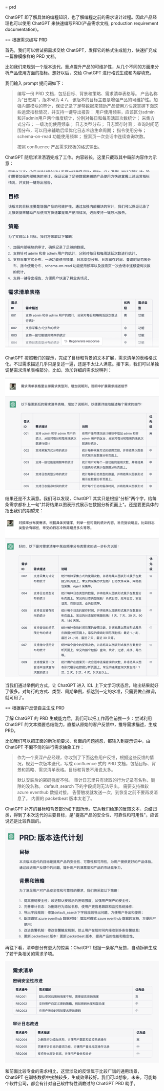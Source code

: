 = prd

ChatGPT 即了解具体的编程知识，也了解编程之前的需求设计过程。因此产品经理也可以使用 ChatGPT 来快速编写PRD(产品需求文档, production requirement documentation)。

== 根据需求编写 PRD

首先，我们可以尝试把需求交给 ChatGPT，发挥它的格式生成能力，快速扩充成一篇像模像样的 PRD 文档。

比如我们来规划一个版本迭代，重点提升产品的可维护性，从几个不同的方面来分析产品使用方面的指标。想好以后，交给 ChatGPT 进行格式生成和内容填充。

我们输入 prompt 提问词如下：

> 编写一份 PRD 文档，包括目标、背景和策略、需求清单表格等。
> 产品名称为“日志易”，版本号为 4.7。
> 该版本的目标主要是增强产品的可维护性。加强内部模块的审计，保证记录了足够数据来辅助产品使用方快速掌握下面这些运营指标情况，并支持一键导出报告：
> 用户使用频率，应该区分admin和非admin用户两个维度统计，分别对每日和每周活跃次数统计；
> 采集方式分布；
> 一级功能使用频率；
> 日志类型分布；
> 日志留存时间；
> 查询时间范围分布，可以用来辅助后续优化日志冷热生命周期；
> 指令使用分布；
> schema-on-read 功能使用频率；
> 搜索页一次会话中连续查询次数。
> 
> 按照 confluence 产品需求模板的格式输出。

ChatGPT 随后洋洋洒洒完成了工作。内容较长，这里只截取其中局部内容作为示意：

![](/images/awesome/prd-1.png)

ChatGPT 按照我们的提示，完成了目标和背景的文本扩展，需求清单的表格格式化。不过需求描述几乎只是复述一遍，还是不太让人满意。接下来，我们可以单独调整需求清单表格部分。比如，添加详细的需求说明列：

![](/images/awesome/prd-2.png)

结果还是不太满意。我们可以发现，ChatGPT 其实只是根据"分析"两个字，给每条需求都补上一句"并将结果以图表形式展示在数据分析页面上"。还是要更具体的指出我们的期望来：

![](/images/awesome/prd-3.png)

当我们通过举例的方式，让 ChatGPT 进入 ICL 上下文学习状态后，输出结果就好了很多。对每行的方式、类型、周期举例，都达到一定的水准，只需要做点微调，就可用了。

== 根据客户反馈自主生成 PRD

了解 ChatGPT 的 PRD 生成能力后，我们可以把工作再往前推一步：尝试利用 ChatGPT 的文本摘要总结能力，直接从原始的客户反馈中，推导需求描述，生成 PRD。

比如我们可以把正面的新功能要求、负面的问题抱怨，都输入到提示词中，由 ChatGPT 不偏不倚的进行需求抽象工作：

> 作为一个资深产品经理，你收到了下面这些用户反馈，根据这些反馈的情况，规划一次版本迭代，写成 confluence 式的 PRD 文档，包括目标、背景和策略、需求清单表格。目标和背景不用说太多。
> 
> 默认安装后的密码强度不够。
> 审计日志里只有读取的行为记录有名称，删除的没名称。
> default_search 下的字段规则无法导出。
> 需要支持微软 azure eventhub 数据对接。
> 告警触发就发送一次，到恢复之前不要再发消息了。
> 内置的 packetbeat 版本太老了。

ChatGPT 补齐的目标和背景部分如下图所示。它从我们给定的反馈文本，总结归类，得到了本次迭代的主要目标，是"提高产品的安全性、可靠性和可用性"。应该说还是比较靠谱的。

![](/images/awesome/prd-4.png)

再往下看，清单部分有更大的惊喜：ChatGPT 根据一条客户反馈，自动拆解生成了若干条相关的需求子项。

![](/images/awesome/prd-5.png)

和前面比较专业的需求相比，这里涉及的反馈属于比较广谱的通用场景，ChatGPT 在训练数据中接触较多，生成效果较好。我们可以想象，未来，可能每个软件公司，都会有针对自己软件特性调教过的 ChatGPT PRD 助手。

